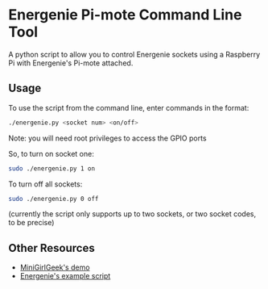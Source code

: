 # Energenie Pi-mote Command Line Tool

A python script to allow you to control Energenie sockets using a Raspberry Pi with Energenie's Pi-mote attached.

## Usage

To use the script from the command line, enter commands in the format:

```sh
./energenie.py <socket num> <on/off>
```

Note: you will need root privileges to access the GPIO ports

So, to turn on socket one:

```sh
sudo ./energenie.py 1 on
```

To turn off all sockets:

```sh
sudo ./energenie.py 0 off
```

(currently the script only supports up to two sockets, or two socket codes, to be precise)

## Other Resources

* [MiniGirlGeek's demo](https://github.com/MiniGirlGeek/energenie-demo)
* [Energenie's example script](https://energenie4u.co.uk/res/pdfs/ENER314%20UM.pdf)
